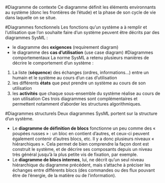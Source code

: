 #Diagramme de contexte
Ce diagramme définit les éléments environnants au système (donc les frontières de l’étude) et la phase de son cycle de vie dans laquelle on se situe.

#Diagrammes fonctionnels
Les fonctions qu’un système a à remplir et l’utilisation que l’on souhaite faire d’un système peuvent être décrits par des diagrammes SysML :

* le diagramme des **exigences** (requirement diagram)
* le diagramme des **cas d’utilisation** (use case diagram)
#Diagrammes comportementaux
La norme SysML a retenu plusieurs manières de décrire le comportement d’un système :

1. La liste (**séquence**) des échanges (ordres, informations…) entre un humain et le système au cours d’un cas d’utilisation
2. les différents **états** que peut prendre un système au cours de son utilisation
3. les **activités** que chaque sous-ensemble du système réalise au cours de son utilisation
Ces trois diagrammes sont complémentaires et permettent notamment d’aborder les structures algorithmiques.

#Diagrammes structurels
Deux diagrammes SysML portent sur la structure d’un système.

* Le **diagramme de définition de blocs** fonctionne un peu comme des « poupées russes » : un bloc en contient d’autres, et ceux-ci peuvent également contenir d’autres blocs, etc. Il y a donc plusieurs niveaux « hiérarchiques ». Cela permet de bien comprendre la façon dont est construit le système, et de décrire ses composants depuis un niveau très général jusqu’à la plus petite vis de fixation, par exemple.
* Le **diagramme de blocs internes**, lui, ne décrit qu’un seul niveau hiérarchique du diagramme précédent, mais s’attache à préciser les échanges entre différents blocs (des commandes ou des flux pouvant être de l’énergie, de la matière ou de l’information).